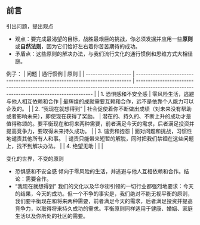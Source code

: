 ## 前言

引出问题，提出观点

- 观点：要完成最渴望的目标，战胜最艰巨的挑战，你必须发掘并应用一些**原则**或**自然法则**，因为它们恰好左右着你苦苦期待的成功。
- 矛盾点：这些原则的解决办法，与我们流行文化的通行惯例和思维方式大相径庭。

例子：
| 问题                | 通行惯例                                                                     | 原则                                                                                                                                       |
| ------------------- | ---------------------------------------------------------------------------- | ------------------------------------------------------------------------------------------------------------------------------------------ |
| 1. 恐惧感和不安全感 | 零风险生活，逃避与他人相互依赖和合作                                         | 最辉煌的成就需要互赖和合作，远不是依靠个人能力可以企及的。                                                                                 |
| 2. “我现在就想得到” | 社会促使着你不断做出成绩（对未来没有帮助或者影响未来），即使现在获得了奖励。 | 潜在的、持久的、不断上升的成功才是值得称颂的。要平衡现在和将来两种需要，前者满足今天的需求，后者满足投资并提高竞争力，要取得未来持久成功。 |
| 3. 谴责和抱怨       | 面对问题和挑战，习惯性地谴责其他所有人和事。                                 | 谴责只能带来短暂的解脱，同时把我们禁锢在这些问题上，找不到解决办法。                                                                       |
| 4. 绝望无助         |                                                                              |                                                                                                                                            |


变化的世界，不变的原则
- 恐惧感和不安全感
   倾向于零风险的生活，并逃避与他人互相依赖和合作。结论：需要合作。
- “我现在就想得到”
   我们的文化以及华尔街引领的一切行业都强烈地要求：今天的结果，今天的成功。但一个不争的事实是，我们绝对不能无视平衡的原则，我们要平衡现在和将来两种需要，前者满足今天的需求，后者满足投资并提高竞争力，以取得将来持久成功的需求。平衡原则同样适用于健康、婚姻、家庭生活以及你所处的社区的需要。

